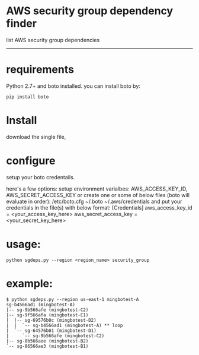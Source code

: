 # AWS security group dependency finder

list AWS security group dependencies
 
------

# requirements

Python 2.7+ and boto installed. you can install boto by:
```
pip install boto
```

# Install

download the single file, 

# configure 

setup your boto credentails.

here's a few options:
     setup environment varialbes: AWS_ACCESS_KEY_ID, AWS_SECRET_ACCESS_KEY
     or create one or some of below files (boto will evaluate in order):
        /etc/boto.cfg
        ~/.boto
        ~/.aws/credentials 
     and put your credentials in the file(s) with below format:
       [Credentials]
       aws_access_key_id = <your_access_key_here>
       aws_secret_access_key = <your_secret_key_here>

# usage:

``` 
python sgdeps.py --region <region_name> security_group
```

# example:

```
$ python sgdeps.py --region us-east-1 mingbotest-A
sg-b4566ad1 (mingbotest-A)
|-- sg-9b566afe (mingbotest-C2)
|-- sg-9f566afa (mingbotest-C1)
|  |-- sg-69576b0c (mingbotest-D2)
|  |  `-- sg-b4566ad1 (mingbotest-A) ** loop
|  `-- sg-64576b01 (mingbotest-D1)
|     `-- sg-9b566afe (mingbotest-C2)
|-- sg-8b566aee (mingbotest-B2)
`-- sg-86566ae3 (mingbotest-B1)
```
